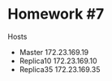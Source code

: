 # Homework #7

Hosts

- Master <a name="master">172.23.169.19</a>
- Replica10 <a name="r1">172.23.169.10</a>
- Replica35 <a name="r2">172.23.169.35</a>
